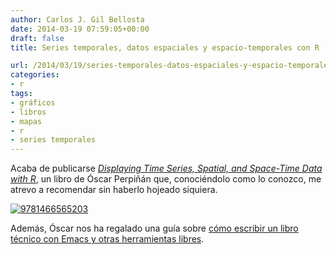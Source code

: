 ```yaml
---
author: Carlos J. Gil Bellosta
date: 2014-03-19 07:59:05+00:00
draft: false
title: Series temporales, datos espaciales y espacio-temporales con R

url: /2014/03/19/series-temporales-datos-espaciales-y-espacio-temporales-con-r/
categories:
- r
tags:
- gráficos
- libros
- mapas
- r
- series temporales
---
```


Acaba de publicarse [_Displaying Time Series, Spatial, and Space-Time Data with R_](http://www.crcpress.com/product/isbn/9781466565203), un libro de Óscar Perpiñán que, conociéndolo como lo conozco, me atrevo a recomendar sin haberlo hojeado siquiera.

[![9781466565203](/wp-uploads/2014/03/9781466565203.jpg)
](/wp-uploads/2014/03/9781466565203.jpg)

Además, Óscar nos ha regalado una guía sobre [cómo escribir un libro técnico con Emacs y otras herramientas libres](http://procomun.wordpress.com/2014/03/10/writing-a-book-with-emacs/).
